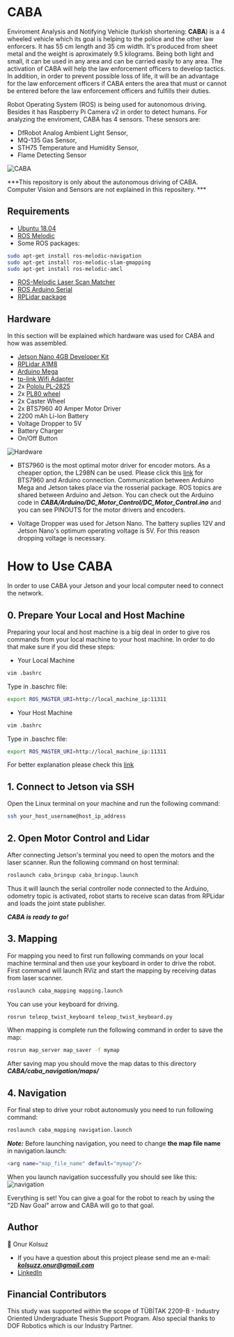 # CABA

Enviroment Analysis and Notifying Vehicle (turkish shortening: **CABA**) is a 4 wheeled vehicle which its goal is helping to the police and the other law enforcers. 
It has 55 cm length and 35 cm width. It's produced from sheet metal and the weight is aproximately 9.5 kilograms. Being both light and small, it can be used in any area and can be carried easily 
to any area. The activation of CABA will help the law enforcement officers to develop tactics. In addition, in order to prevent possible loss of life, it will be an advantage for the law enforcement 
officers if CABA enters the area that must or cannot be entered before the law enforcement officers and fulfills their duties.
  
Robot Operating System (ROS) is being used for autonomous driving. Besides it has Raspberry Pi Camera v2 in order to detect humans. For analyzing the enviroment, CABA has 4 sensors. These sensors are:
  
* DfRobot Analog Ambient Light Sensor,                                                                                                                                    
* MQ-135 Gas Sensor,                                                                                                                                                          
* STH75 Temperature and Humidity Sensor,                                                                                                                                              
* Flame Detecting Sensor                                                                                                                                              
  
![CABA](https://github.com/zuslok/CABA/blob/4bab5570388d7fbaaa1ad60f2e4eb50bfaff1dea/caba_frontleft.jpeg)
  
 ***This repository is only about the autonomous driving of CABA. Computer Vision and Sensors are not explained in this repositery. ***
 
 ## Requirements 
 
 * [Ubuntu 18.04](https://releases.ubuntu.com/18.04/)                                                                                                                   
 * [ROS Melodic](http://wiki.ros.org/melodic/Installation/Ubuntu)                                                                                                           
 * Some ROS packages:
 ```bash
sudo apt-get install ros-melodic-navigation
sudo apt-get install ros-melodic-slam-gmapping
sudo apt-get install ros-melodic-amcl
```
  - [ROS-Melodic Laser Scan Matcher](https://github.com/ccny-ros-pkg/scan_tools)
  - [ROS Arduino Serial](http://wiki.ros.org/rosserial_arduino/Tutorials/Arduino%20IDE%20Setup)
  - [RPLidar package](http://wiki.ros.org/rplidar)

## Hardware

In this section will be explained which hardware was used for CABA and how was assembled.

- [Jetson Nano 4GB Developer Kit](https://developer.nvidia.com/embedded/jetson-nano-developer-kit)
- [RPLidar A1M8](https://www.slamtec.com/en/Lidar/A1)
- [Arduino Mega](https://store.arduino.cc/products/arduino-mega-2560-rev3)
- [tp-link Wifi Adapter](https://www.tp-link.com/en/home-networking/adapter/tl-wn725n/)
- 2x [Pololu PL-2825](https://www.pololu.com/product/2825)
- 2x [PL80 wheel](https://www.direnc.net/pl80-tekerlek-mor)
- 2x Caster Wheel
- 2x BTS7960 40 Amper Motor Driver
- 2200 mAh Li-Ion Battery
- Voltage Dropper to 5V
- Battery Charger
- On/Off Button

![Hardware](https://github.com/zuslok/CABA/blob/4bab5570388d7fbaaa1ad60f2e4eb50bfaff1dea/caba_inside.jpeg)

- BTS7960 is the most optimal motor driver for encoder motors. As a cheaper option, the L298N can be used. Please click this [link](https://www.youtube.com/watch?v=ZlteJi6rsd0&t=10s)
for BTS7960 and Arduino connection. Communication between Arduino Mega and Jetson takes place via the rosserial package. ROS topics are shared between Arduino and Jetson.
You can check out the Arduino code in ***CABA/Arduino/DC_Motor_Control/DC_Motor_Control.ino*** and you can see PINOUTS for the motor drivers and encoders.

- Voltage Dropper was used for Jetson Nano. The battery suplies 12V and Jetson Nano's optimum operating voltage is 5V. For this reason dropping voltage is necessary.

# How to Use CABA

In order to use CABA your Jetson and your local computer need to connect the network.

## 0. Prepare Your Local and Host Machine
Preparing your local and host machine is a big deal in order to give ros commands from your local machine to your host machine. In order to do that make sure if you did these steps:
* Your Local Machine
 ```bash
vim .bashrc
 ```
Type in .baschrc file:
 ```bash
export ROS_MASTER_URI=http://local_machine_ip:11311
 ```
* Your Host Machine
 ```bash
vim .bashrc
 ```
Type in .baschrc file:
 ```bash
export ROS_MASTER_URI=http://local_machine_ip:11311
 ```
For better explanation please check this [link](https://www.youtube.com/watch?v=rqWq7STbFrU)

## 1. Connect to Jetson via SSH
Open the Linux terminal on your machine and run the following command: 
 ```bash
ssh your_host_username@host_ip_address 
 ```
## 2. Open Motor Control and Lidar
After connecting Jetson's terminal you need to open the motors and the laser scanner. Run the following command on host terminal:
 ```bash
roslaunch caba_bringup caba_bringup.launch
 ```
Thus it will launch the serial controller node connected to the Arduino, odometry topic is activated, robot starts to receive scan datas from RPLidar and loads the joint state publisher. 

***CABA is ready to go!***

## 3. Mapping
For mapping you need to first run following commands on your local machine terminal and then use your keyboard in order to drive the robot. First command will launch RViz and start the mapping by receiving datas from laser scanner.

 ```bash
roslaunch caba_mapping mapping.launch
 ```
 
You can use your keyboard for driving.

 ```bash
rosrun teleop_twist_keyboard teleop_twist_keyboard.py
 ```
When mapping is complete run the following command in order to save the map:

 ```bash
rosrun map_server map_saver -f mymap
 ```
After saving map you should move the map datas to this directory ***CABA/caba_navigation/maps/***

## 4. Navigation
For final step to drive your robot autonomusly you need to run following command:
 ```bash
roslaunch caba_mapping navigation.launch
 ```
***Note:*** Before launching navigation, you need to change **the map file name** in navigation.launch:
 ```bash
 <arg name="map_file_name" default="mymap"/>
 ```
 
 When you launch navigation successfully you should see like this:
 ![navigation](https://github.com/zuslok/CABA/blob/a2e15aba65ea4bba8e8d69ce80e392c17e8e6044/navigation_rviz.png)
 
 Everything is set! You can give a goal for the robot to reach by using the "2D Nav Goal" arrow and CABA will go to that goal.

## Author
👤 Onur Kolsuz
- If you have a question about this project please send me an e-mail: ***kolsuzz.onur@gmail.com***
- [LinkedIn](https://www.linkedin.com/in/onur-kolsuz-224153154/)

## Financial Contributors
This study was supported within the scope of TÜBİTAK 2209-B - Industry Oriented Undergraduate Thesis Support Program. Also special thanks to DOF Robotics which is our Industry Partner. 
